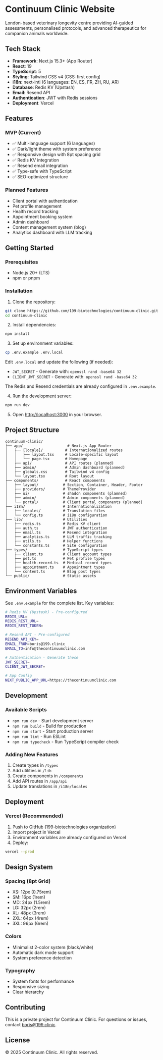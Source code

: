 # Continuum Clinic Website

London-based veterinary longevity centre providing AI-guided assessments, personalised protocols, and advanced therapeutics for companion animals worldwide.

## Tech Stack

- **Framework**: Next.js 15.3+ (App Router)
- **React**: 19
- **TypeScript**: 5
- **Styling**: Tailwind CSS v4 (CSS-first config)
- **i18n**: next-intl (6 languages: EN, ES, FR, ZH, RU, AR)
- **Database**: Redis KV (Upstash)
- **Email**: Resend API
- **Authentication**: JWT with Redis sessions
- **Deployment**: Vercel

## Features

### MVP (Current)
- ✅ Multi-language support (6 languages)
- ✅ Dark/light theme with system preference
- ✅ Responsive design with 8pt spacing grid
- ✅ Redis KV integration
- ✅ Resend email integration
- ✅ Type-safe with TypeScript
- ✅ SEO-optimized structure

### Planned Features
- Client portal with authentication
- Pet profile management
- Health record tracking
- Appointment booking system
- Admin dashboard
- Content management system (blog)
- Analytics dashboard with LLM tracking

## Getting Started

### Prerequisites
- Node.js 20+ (LTS)
- npm or pnpm

### Installation

1. Clone the repository:
```bash
git clone https://github.com/199-biotechnologies/continuum-clinic.git
cd continuum-clinic
```

2. Install dependencies:
```bash
npm install
```

3. Set up environment variables:
```bash
cp .env.example .env.local
```

Edit `.env.local` and update the following (if needed):
- `JWT_SECRET` - Generate with: `openssl rand -base64 32`
- `CLIENT_JWT_SECRET` - Generate with: `openssl rand -base64 32`

The Redis and Resend credentials are already configured in `.env.example`.

4. Run the development server:
```bash
npm run dev
```

5. Open [http://localhost:3000](http://localhost:3000) in your browser.

## Project Structure

```
continuum-clinic/
├── app/                    # Next.js App Router
│   ├── [locale]/          # Internationalized routes
│   │   ├── layout.tsx     # Locale-specific layout
│   │   └── page.tsx       # Homepage
│   ├── api/               # API routes (planned)
│   ├── admin/             # Admin dashboard (planned)
│   ├── globals.css        # Tailwind v4 config
│   └── layout.tsx         # Root layout
├── components/            # React components
│   ├── layout/           # Section, Container, Header, Footer
│   ├── providers/        # ThemeProvider
│   ├── ui/               # shadcn components (planned)
│   ├── admin/            # Admin components (planned)
│   └── portal/           # Client portal components (planned)
├── i18n/                 # Internationalization
│   ├── locales/          # Translation files
│   └── config.ts         # i18n configuration
├── lib/                  # Utilities
│   ├── redis.ts          # Redis KV client
│   ├── auth.ts           # JWT authentication
│   ├── email.ts          # Resend integration
│   ├── analytics.ts      # LLM traffic tracking
│   ├── utils.ts          # Helper functions
│   └── constants.ts      # Site configuration
├── types/                # TypeScript types
│   ├── client.ts         # Client account types
│   ├── pet.ts            # Pet profile types
│   ├── health-record.ts  # Medical record types
│   ├── appointment.ts    # Appointment types
│   └── content.ts        # Blog post types
└── public/               # Static assets
```

## Environment Variables

See `.env.example` for the complete list. Key variables:

```bash
# Redis KV (Upstash) - Pre-configured
REDIS_URL=
REDIS_REST_URL=
REDIS_REST_TOKEN=

# Resend API - Pre-configured
RESEND_API_KEY=
EMAIL_FROM=boris@199.clinic
EMAIL_TO=info@thecontinuumclinic.com

# Authentication - Generate these
JWT_SECRET=
CLIENT_JWT_SECRET=

# App Config
NEXT_PUBLIC_APP_URL=https://thecontinuumclinic.com
```

## Development

### Available Scripts

- `npm run dev` - Start development server
- `npm run build` - Build for production
- `npm run start` - Start production server
- `npm run lint` - Run ESLint
- `npm run typecheck` - Run TypeScript compiler check

### Adding New Features

1. Create types in `/types`
2. Add utilities in `/lib`
3. Create components in `/components`
4. Add API routes in `/app/api`
5. Update translations in `/i18n/locales`

## Deployment

### Vercel (Recommended)

1. Push to GitHub (199-biotechnologies organization)
2. Import project in Vercel
3. Environment variables are already configured on Vercel
4. Deploy:

```bash
vercel --prod
```

## Design System

### Spacing (8pt Grid)
- XS: 12px (0.75rem)
- SM: 16px (1rem)
- MD: 24px (1.5rem)
- LG: 32px (2rem)
- XL: 48px (3rem)
- 2XL: 64px (4rem)
- 3XL: 96px (6rem)

### Colors
- Minimalist 2-color system (black/white)
- Automatic dark mode support
- System preference detection

### Typography
- System fonts for performance
- Responsive sizing
- Clear hierarchy

## Contributing

This is a private project for Continuum Clinic. For questions or issues, contact boris@199.clinic.

## License

© 2025 Continuum Clinic. All rights reserved.
